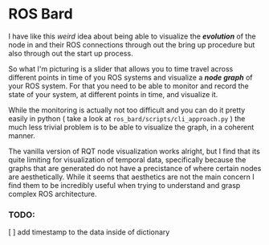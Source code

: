 # ROS Bard

I have like this *weird* idea about being able to visualize the ***evolution*** of the node in and their ROS connections through out the bring up procedure but also through out the start up process. 

So what I'm picturing is a slider that allows you to time travel across different points in time of you ROS systems and visualize a ***node graph*** of your ROS system. 
For that you need to be able to monitor and record the state of your system, at different points in time, and visualize it.

While the monitoring is actually not too difficult and you can do it pretty easily in python ( take a look at `ros_bard/scripts/cli_approach.py` ) the much less trivial problem is to be able to visualize the graph, in a coherent manner. 

The vanilla version of RQT node visualization works alright, but I find that its quite limiting for visualization of temporal data, specifically because the graphs that are generated do not have a precistance of where certain nodes are aesthetically. While it seems that aesthetics are not the main concern I find them to be incredibly useful when trying to understand and grasp complex ROS architecture. 

### TODO: 
[ ]  add timestamp to the data inside of dictionary